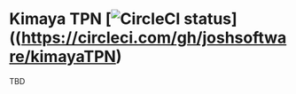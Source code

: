 # Kimaya TPN  [![CircleCI status](https://circleci.com/gh/joshsoftware/kimayaTPN/tree/development.png?circle-token=791b0ac615ebd9f64bfc9d11d77c95c2db7a43de)]((https://circleci.com/gh/joshsoftware/kimayaTPN)

TBD
